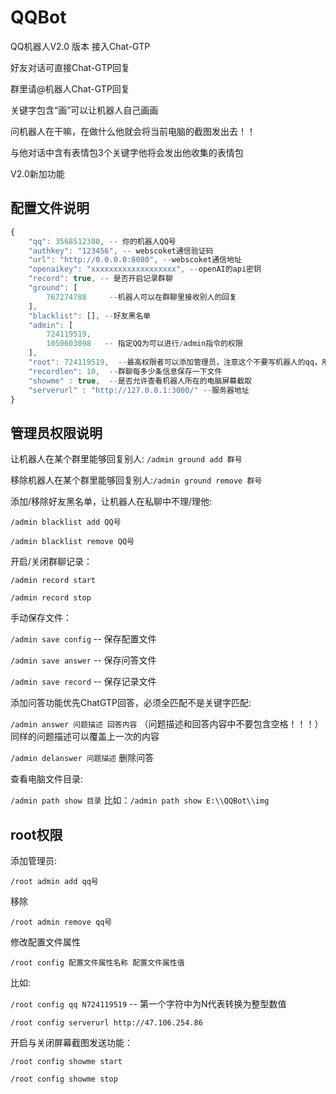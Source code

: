 # QQBot
 
QQ机器人V2.0 版本 接入Chat-GTP

好友对话可直接Chat-GTP回复

群里请@机器人Chat-GTP回复

关键字包含“画”可以让机器人自己画画

问机器人在干嘛，在做什么他就会将当前电脑的截图发出去！！

与他对话中含有表情包3个关键字他将会发出他收集的表情包

V2.0新加功能

## 配置文件说明

```js
{
    "qq": 3568512380, -- 你的机器人QQ号
    "authkey": "123456", -- webscoket通信验证码
    "url": "http://0.0.0.0:8080", --webscoket通信地址
    "openaikey": "xxxxxxxxxxxxxxxxxxx", --openAI的api密钥
    "record": true, -- 是否开启记录群聊
    "ground": [
        767274788     --机器人可以在群聊里接收别人的回复
    ],
    "blacklist": [], --好友黑名单
    "admin": [
        724119519,
        1050603098   -- 指定QQ为可以进行/admin指令的权限
    ],
    "root": 724119519,  --最高权限者可以添加管理员，注意这个不要写机器人的qq，用你们的大号作为最高权限者
    "recordlen": 10,  --群聊每多少条信息保存一下文件
    "showme" : true,  --是否允许查看机器人所在的电脑屏幕截取
    "serverurl" : "http://127.0.0.1:3000/" --服务器地址
}
```

## 管理员权限说明

让机器人在某个群里能够回复别人:  `/admin ground add 群号`

移除机器人在某个群里能够回复别人:`/admin ground remove 群号`

添加/移除好友黑名单，让机器人在私聊中不理/理他: 

`/admin blacklist add QQ号` 

`/admin blacklist remove QQ号`

开启/关闭群聊记录：

`/admin record start` 

`/admin record stop`

手动保存文件：

`/admin save config`  -- 保存配置文件

`/admin save answer`  -- 保存问答文件
 
`/admin save record`  -- 保存记录文件


添加问答功能优先ChatGTP回答，必须全匹配不是关键字匹配:

`/admin answer 问题描述 回答内容` （问题描述和回答内容中不要包含空格！！！）同样的问题描述可以覆盖上一次的内容

`/admin delanswer 问题描述` 删除问答

查看电脑文件目录:

`/admin path show 目录` 比如：`/admin path show E:\\QQBot\\img`



## root权限

添加管理员:

`/root admin add qq号`

移除

`/root admin remove qq号`

修改配置文件属性

`/root config 配置文件属性名称 配置文件属性值`

比如:

`/root config qq N724119519`  -- 第一个字符中为N代表转换为整型数值

`/root config serverurl http://47.106.254.86` 

开启与关闭屏幕截图发送功能：

`/root config showme start`

`/root config showme stop`

